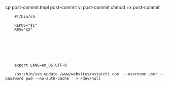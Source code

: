 
cp post-commit.tmpl post-commit
vi post-commit
chmod +x post-commit

        
        #!/bin/sh
        
        REPOS="$1"
        REV="$2"
        
        
        
        
        
        
        
        export LANG=en_US.UTF-8
        
        /usr/bin/svn update /www/websites/wstaichi.com  --username user --password pwd --no-auth-cache   > /dev/null
